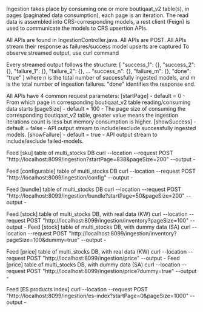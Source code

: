 Ingestion takes place by consuming one or more boutiqaat_v2 table(s), in pages (paginated data consumption), each 
page is an iteration. The read data is assembled into CRS-corresponding models, a rest client (Feign) is used to 
communicate the models to CRS upsertion APIs.

All APIs are found in IngestionController.java. All APIs are POST.
All APIs stream their response as failures/success model upserts are captured
To observe streamed output, use curl command

Every streamed output follows the structure:
[
    "success_1": {}, 
    "success_2": {}, 
    "failure_1": {},
    "failure_2": {},
    ...
    "success_n": {},
    "failure_m": {},
    "done": "true"
]
where n is the total number of successfully ingested models, and m is the total number of ingestion failures.
"done" identifies the response end.

All APIs have 4 common request parameters:
[startPage]     - default = 0       - From which page in corresponding boutiqaat_v2 table reading/consuming data starts
[pageSize]      - default = 100     - The page size of consuming the corresponding boutiqaat_v2 table, greater value 
means the ingestion iterations count is less but memory consumption is higher.
[showSuccess]   - default = false   - API output stream to include/exclude successfully ingested models.
[showFailure]   - default = true    - API output stream to include/exclude failed-models.


Feed [sku] table of multi_stocks DB
curl --location --request POST "http://localhost:8099/ingestion?startPage=838&pageSize=200" --output -

Feed [configurable] table of multi_stocks DB
curl --location --request POST "http://localhost:8099/ingestion/config" --output -

Feed [bundle] table of multi_stocks DB
curl --location --request POST "http://localhost:8099/ingestion/bundle?startPage=50&pageSize=200" --output -

Feed [stock] table of multi_stocks DB, with real data (KW)
curl --location --request POST "http://localhost:8099/ingestion/inventory?pageSize=100" --output -
Feed [stock] table of multi_stocks DB, with dummy data (SA)
curl --location --request POST "http://localhost:8099/ingestion/inventory?pageSize=100&dummy=true" --output -

Feed [price] table of multi_stocks DB, with real data (KW)
curl --location --request POST "http://localhost:8099/ingestion/price" --output -
Feed [price] table of multi_stocks DB, with dummy data (SA)
curl --location --request POST "http://localhost:8099/ingestion/price?dummy=true" --output -

Feed [ES products index]
curl --location --request POST "http://localhost:8099/ingestion/es-index?startPage=0&pageSize=1000" --output -
